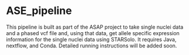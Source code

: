 # ASE_pipeline

This pipeline is built as part of the ASAP project to take single nuclei data and a phased vcf file and, using that data, get allele specific expression information for the single nuclei data using STARSolo. It requires Java, nextflow, and Conda. Detailed running instructions will be added soon.
